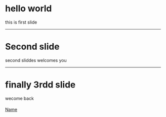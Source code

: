 # hello world

this is first slide

---

#  Second slide

second sliddes  welcomes you


---

#  finally 3rdd slide

wecome back
####
[Name](./neotex.md) 
